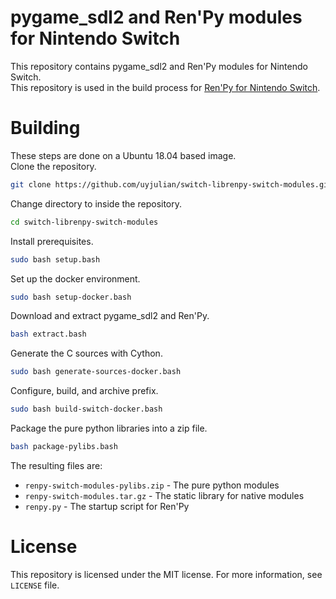 # pygame_sdl2 and Ren'Py modules for Nintendo Switch

This repository contains pygame_sdl2 and Ren'Py modules for Nintendo Switch.  
This repository is used in the build process for [Ren'Py for Nintendo Switch](https://github.com/uyjulian/renpy-switch).  

# Building

These steps are done on a Ubuntu 18.04 based image.  
Clone the repository.  
```bash
git clone https://github.com/uyjulian/switch-librenpy-switch-modules.git
```
Change directory to inside the repository.
```bash
cd switch-librenpy-switch-modules
```
Install prerequisites.
```bash
sudo bash setup.bash
```
Set up the docker environment.
```bash
sudo bash setup-docker.bash
```
Download and extract pygame_sdl2 and Ren'Py.
```bash
bash extract.bash
```
Generate the C sources with Cython.
```bash
sudo bash generate-sources-docker.bash
```
Configure, build, and archive prefix.
```bash
sudo bash build-switch-docker.bash
```
Package the pure python libraries into a zip file.
```bash
bash package-pylibs.bash
```
The resulting files are:  
* `renpy-switch-modules-pylibs.zip` - The pure python modules  
* `renpy-switch-modules.tar.gz` - The static library for native modules  
* `renpy.py` - The startup script for Ren'Py  

# License

This repository is licensed under the MIT license. For more information, see `LICENSE` file.
